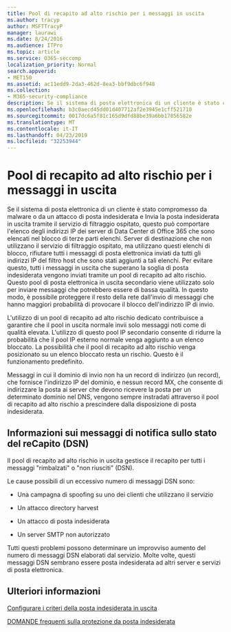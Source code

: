 ```yaml
---
title: Pool di recapito ad alto rischio per i messaggi in uscita
ms.author: tracyp
author: MSFTTracyP
manager: laurawi
ms.date: 8/24/2016
ms.audience: ITPro
ms.topic: article
ms.service: O365-seccomp
localization_priority: Normal
search.appverid:
- MET150
ms.assetid: ac11edd9-2da3-462d-8ea3-bbf9dbc6f948
ms.collection:
- M365-security-compliance
description: Se il sistema di posta elettronica di un cliente è stato compromesso da malware o da un attacco di posta indesiderata e Invia la posta indesiderata in uscita tramite il servizio di filtraggio ospitato, questo può comportare l'elenco degli indirizzi IP dei server di Data Center di Office 365 che sono elencati nel blocco di terze parti elenchi.
ms.openlocfilehash: b3c0aecd45dd01d407712af2e3945e1cff521710
ms.sourcegitcommit: 0017dc6a5f81c165d9dfd88be39a6bb17856582e
ms.translationtype: MT
ms.contentlocale: it-IT
ms.lasthandoff: 04/23/2019
ms.locfileid: "32253944"
---
```

# <a name="high-risk-delivery-pool-for-outbound-messages"></a>Pool di recapito ad alto rischio per i messaggi in uscita

Se il sistema di posta elettronica di un cliente è stato compromesso da malware o da un attacco di posta indesiderata e Invia la posta indesiderata in uscita tramite il servizio di filtraggio ospitato, questo può comportare l'elenco degli indirizzi IP dei server di Data Center di Office 365 che sono elencati nel blocco di terze parti elenchi. Server di destinazione che non utilizzano il servizio di filtraggio ospitato, ma utilizzano questi elenchi di blocco, rifiutare tutti i messaggi di posta elettronica inviati da tutti gli indirizzi IP del filtro host che sono stati aggiunti a tali elenchi. Per evitare questo, tutti i messaggi in uscita che superano la soglia di posta indesiderata vengono inviati tramite un pool di recapito ad alto rischio. Questo pool di posta elettronica in uscita secondario viene utilizzato solo per inviare messaggi che potrebbero essere di bassa qualità. In questo modo, è possibile proteggere il resto della rete dall'invio di messaggi che hanno maggiori probabilità di provocare il blocco dell'indirizzo IP di invio.
  
L'utilizzo di un pool di recapito ad alto rischio dedicato contribuisce a garantire che il pool in uscita normale invii solo messaggi noti come di qualità elevata. L'utilizzo di questo pool IP secondario consente di ridurre la probabilità che il pool IP esterno normale venga aggiunto a un elenco bloccato. La possibilità che il pool di recapito ad alto rischio venga posizionato su un elenco bloccato resta un rischio. Questo è il funzionamento predefinito.
  
Messaggi in cui il dominio di invio non ha un record di indirizzo (un record), che fornisce l'indirizzo IP del dominio, e nessun record MX, che consente di indirizzare la posta ai server che devono ricevere la posta per un determinato dominio nel DNS, vengono sempre instradati attraverso il pool di recapito ad alto rischio a prescindere dalla disposizione di posta indesiderata.
  
## <a name="understanding-delivery-status-notification-dsn-messages"></a>Informazioni sui messaggi di notifica sullo stato del reCapito (DSN)

Il pool di recapito ad alto rischio in uscita gestisce il recapito per tutti i messaggi "rimbalzati" o "non riusciti" (DSN).
  
Le cause possibili di un eccessivo numero di messaggi DSN sono:
  
- Una campagna di spoofing su uno dei clienti che utilizzano il servizio
    
- Un attacco directory harvest
    
- Un attacco di posta indesiderata
    
- Un server SMTP non autorizzato
    
Tutti questi problemi possono determinare un improvviso aumento del numero di messaggi DSN elaborati dal servizio. Molte volte, questi messaggi DSN sembrano essere posta indesiderata ad altri server e servizi di posta elettronica.
  
## <a name="for-more-information"></a>Ulteriori informazioni

[Configurare i criteri della posta indesiderata in uscita](configure-the-outbound-spam-policy.md)
  
[DOMANDE frequenti sulla protezione da posta indesiderata](anti-spam-protection-faq.md)
  

